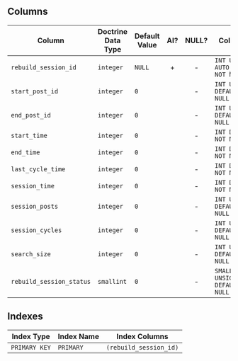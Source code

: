 ## Columns

| Column | Doctrine Data Type | Default Value | AI? | NULL? | Column DDL |
| ------ | ------------------ | ------------- | :-: | :---: | ---------- |
| `rebuild_session_id` | `integer` | `NULL` | + | - | `INT UNSIGNED AUTO_INCREMENT NOT NULL` |
| `start_post_id` | `integer` | `0` |  | - | `INT UNSIGNED DEFAULT 0 NOT NULL` |
| `end_post_id` | `integer` | `0` |  | - | `INT UNSIGNED DEFAULT 0 NOT NULL` |
| `start_time` | `integer` | `0` |  | - | `INT DEFAULT 0 NOT NULL` |
| `end_time` | `integer` | `0` |  | - | `INT DEFAULT 0 NOT NULL` |
| `last_cycle_time` | `integer` | `0` |  | - | `INT DEFAULT 0 NOT NULL` |
| `session_time` | `integer` | `0` |  | - | `INT DEFAULT 0 NOT NULL` |
| `session_posts` | `integer` | `0` |  | - | `INT UNSIGNED DEFAULT 0 NOT NULL` |
| `session_cycles` | `integer` | `0` |  | - | `INT UNSIGNED DEFAULT 0 NOT NULL` |
| `search_size` | `integer` | `0` |  | - | `INT UNSIGNED DEFAULT 0 NOT NULL` |
| `rebuild_session_status` | `smallint` | `0` |  | - | `SMALLINT UNSIGNED DEFAULT 0 NOT NULL` |

## Indexes

| Index Type | Index Name | Index Columns |
| ---------- | ---------- | ------------- |
| `PRIMARY KEY` | `PRIMARY` | `(rebuild_session_id)` |
